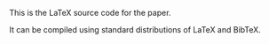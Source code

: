 This is the LaTeX source code for the paper. 

It can be compiled using standard distributions of LaTeX and BibTeX.
